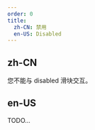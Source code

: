 ```yaml
---
order: 0
title:
  zh-CN: 禁用
  en-US: Disabled
---
```


## zh-CN

您不能与 disabled 滑块交互。

## en-US

TODO...
